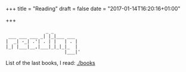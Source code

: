 +++
title = "Reading"
draft = false
date = "2017-01-14T16:20:16+01:00"

+++
```ascii
               _ _
 ___ ___ ___ _| |_|___ ___
|  _| -_| .'| . | |   | . |
|_| |___|__,|___|_|_|_|_  |
                      |___|'
```

List of the last books, I read: [./books](/reading/books)
